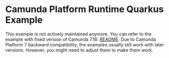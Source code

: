 # Camunda Platform Runtime Quarkus Example

This example is not actively maintained anymore. You can refer to the example with fixed version of Camunda 7.18:
[README](https://github.com/camunda/camunda-bpm-examples/blob/7.18/quarkus-extension/simple-rest-example/README.md).
Due to Camunda Platform 7 backward compatibility, the examples usually still work with later versions. However, you
might need to adjust them to make them work.